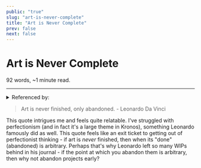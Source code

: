 ```yaml
---
public: "true"
slug: "art-is-never-complete"
title: "Art is Never Complete"
prev: false
next: false
---
```

<script setup>
import { data } from '../../git.data.ts';
import { useData } from 'vitepress';
const pageData = useData();
</script>
<h1 class="p-name">Art is Never Complete</h1>
<p>92 words, ~1 minute read. <span v-html="data[`site/${pageData.page.value.relativePath}`]" /></p>
<hr/>

<details><summary>Referenced by:</summary><a href="/garden/guide-to-incrementals/what-is-content/index.md">Guide to Incrementals/What is Content?</a></details>

> Art is never finished, only abandoned.
> \- Leonardo Da Vinci

This quote intrigues me and feels quite relatable. I've struggled with perfectionism (and in fact it's a large theme in Kronos), something Leonardo famously did as well. This quote feels like an exit ticket to getting out of perfectionist thinking - if art is _never_ finished, then when its "done" (abandoned) is arbitrary. Perhaps that's why Leonardo left so many WIPs behind in his journal - if the point at which you abandon them is arbitrary, then why not abandon projects early?